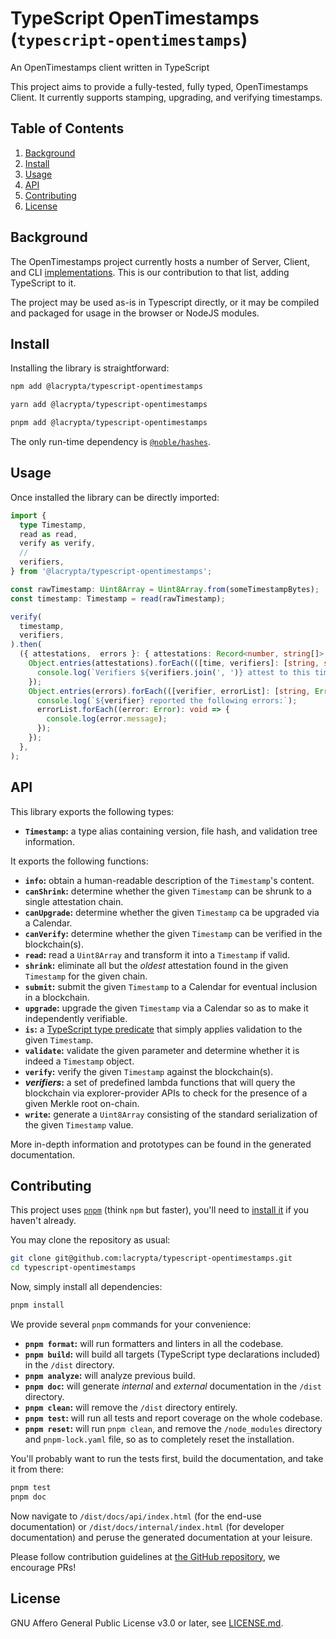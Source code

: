 # TypeScript OpenTimestamps (`typescript-opentimestamps`)

An OpenTimestamps client written in TypeScript

This project aims to provide a fully-tested, fully typed, OpenTimestamps Client.
It currently supports stamping, upgrading, and verifying timestamps.

## Table of Contents

1. [Background](#background)
2. [Install](#install)
3. [Usage](#usage)
4. [API](#api)
5. [Contributing](#contributing)
6. [License](#license)

## Background

The OpenTimestamps project currently hosts a number of Server, Client, and CLI [implementations](https://opentimestamps.org/#code-repositories).
This is our contribution to that list, adding TypeScript to it.

The project may be used as-is in Typescript directly, or it may be compiled and packaged for usage in the browser or NodeJS modules.

## Install

Installing the library is straightforward:

```sh
npm add @lacrypta/typescript-opentimestamps
```

```sh
yarn add @lacrypta/typescript-opentimestamps
```

```sh
pnpm add @lacrypta/typescript-opentimestamps
```

The only run-time dependency is [`@noble/hashes`](https://github.com/paulmillr/noble-hashes).

## Usage

Once installed the library can be directly imported:

```typescript
import {
  type Timestamp,
  read as read,
  verify as verify,
  //
  verifiers,
} from '@lacrypta/typescript-opentimestamps';

const rawTimestamp: Uint8Array = Uint8Array.from(someTimestampBytes);
const timestamp: Timestamp = read(rawTimestamp);

verify(
  timestamp,
  verifiers,
).then(
  ({ attestations,  errors }: { attestations: Record<number, string[]>; errors: Record<string, Error[]> }): void => {
    Object.entries(attestations).forEach(([time, verifiers]: [string, string[]]): void => {
      console.log(`Verifiers ${verifiers.join(', ')} attest to this timestamp as of ${time}`);
    });
    Object.entries(errors).forEach(([verifier, errorList]: [string, Error[]]): void => {
      console.log(`${verifier} reported the following errors:`);
      errorList.forEach((error: Error): void => {
        console.log(error.message);
      });
    });
  },
);
```

## API

This library exports the following types:

- **`Timestamp`:** a type alias containing version, file hash, and validation tree information.

It exports the following functions:

- **`info`:** obtain a human-readable description of the `Timestamp`'s content.
- **`canShrink`:** determine whether the given `Timestamp` can be shrunk to a single attestation chain.
- **`canUpgrade`:** determine whether the given `Timestamp` ca be upgraded via a Calendar.
- **`canVerify`:** determine whether the given `Timestamp` can be verified in the blockchain(s).
- **`read`:** read a `Uint8Array` and transform it into a `Timestamp` if valid.
- **`shrink`:** eliminate all but the _oldest_ attestation found in the given `Timestamp` for the given chain.
- **`submit`:** submit the given `Timestamp` to a Calendar for eventual inclusion in a blockchain.
- **`upgrade`:** upgrade the given `Timestamp` via a Calendar so as to make it independently verifiable.
- **`is`:** a [TypeScript type predicate](https://www.typescriptlang.org/docs/handbook/2/narrowing.html#using-type-predicates) that simply applies validation to the given `Timestamp`.
- **`validate`:** validate the given parameter and determine whether it is indeed a `Timestamp` object.
- **`verify`:** verify the given `Timestamp` against the blockchain(s).
- **_verifiers_:** a set of predefined lambda functions that will query the blockchain via explorer-provider APIs to check for the presence of a given Merkle root on-chain.
- **`write`:** generate a `Uint8Array` consisting of the standard serialization of the given `Timestamp` value.

More in-depth information and prototypes can be found in the generated documentation.

## Contributing

This project uses [`pnpm`](https://pnpm.io/) (think `npm` but faster), you'll need to [install it](https://pnpm.io/installation) if you haven't already.

You may clone the repository as usual:

```sh
git clone git@github.com:lacrypta/typescript-opentimestamps.git
cd typescript-opentimestamps
```

Now, simply install all dependencies:

```sh
pnpm install
```

We provide several `pnpm` commands for your convenience:

- **`pnpm format`:** will run formatters and linters in all the codebase.
- **`pnpm build`:** will build all targets (TypeScript type declarations included) in the `/dist` directory.
- **`pnpm analyze`:** will analyze previous build.
- **`pnpm doc`:** will generate _internal_ and _external_ documentation in the `/dist` directory.
- **`pnpm clean`:** will remove the `/dist` directory entirely.
- **`pnpm test`:** will run all tests and report coverage on the whole codebase.
- **`pnpm reset`:** will run `pnpm clean`, and remove the `/node_modules` directory and `pnpm-lock.yaml` file, so as to completely reset the installation.

You'll probably want to run the tests first, build the documentation, and take it from there:

```sh
pnpm test
pnpm doc
```

Now navigate to `/dist/docs/api/index.html` (for the end-use documentation) or `/dist/docs/internal/index.html` (for developer documentation) and peruse the generated documentation at your leisure.

Please follow contribution guidelines at [the GitHub repository](https://github.com/lacrypta/typescript-opentimestamps), we encourage PRs!

## License

GNU Affero General Public License v3.0 or later, see [LICENSE.md](./LICENSE.md).
